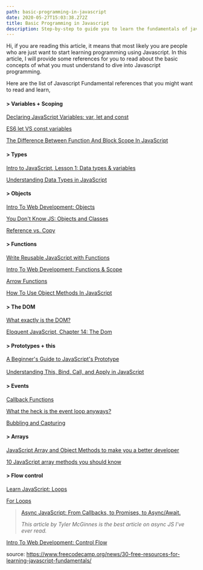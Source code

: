 ```yaml
---
path: basic-programming-in-javascript
date: 2020-05-27T15:03:38.272Z
title: Basic Programming in Javascript
description: Step-by-step to guide you to learn the fundamentals of javascript
---
```


<p class="has-normal-font-size">Hi, if you are reading this article, it means that most likely you are people who are just want to start learning programming using Javascript. In this article, I will provide some references for you to read about the basic concepts of what you must understand to dive into Javascript programming. </p>

<p class="has-normal-font-size">Here are the list of Javascript Fundamental references that you might want to read and learn,</p>

<h4 id="variables-scoping">&gt; Variables + Scoping</h4>

<p class="has-secondary-color has-text-color"><a href="https://scotch.io/courses/10-need-to-know-javascript-concepts/declaring-javascript-variables-var-let-and-const">Declaring JavaScript Variables: var, let and const</a></p>

<p class="has-secondary-color has-text-color"><a href="https://wesbos.com/let-vs-const/">ES6 let VS const variables</a></p>

<p class="has-secondary-color has-text-color"><a href="https://medium.com/@josephcardillo/the-difference-between-function-and-block-scope-in-javascript-4296b2322abe">The Difference Between Function And Block Scope In JavaScript</a></p>

<h4 id="types">&gt; Types</h4>

<p class="has-secondary-color has-text-color"><a href="https://www.udacity.com/course/intro-to-javascript--ud803">Intro to JavaScript, Lesson 1: Data types &amp; variables</a></p>

<p class="has-secondary-color has-text-color"><a href="https://www.digitalocean.com/community/tutorials/understanding-data-types-in-javascript">Understanding Data Types in JavaScript</a></p>

<h4 id="objects">&gt; Objects</h4>

<p class="has-secondary-color has-text-color"><a href="https://btholt.github.io/intro-to-web-dev-v2/objects-and-arrays">Intro To Web Development: Objects</a></p>

<p class="has-secondary-color has-text-color"><a href="https://github.com/getify/You-Dont-Know-JS/blob/2nd-ed/objects-classes/ch3.md">You Don't Know JS: Objects and Classes</a></p>

<p class="has-secondary-color has-text-color"><a href="https://www.youtube.com/watch?v=YnfwDQ5XYF4">Reference vs. Copy</a></p>

<h4 id="functions">&gt; Functions</h4>

<p class="has-secondary-color has-text-color"><a href="https://www.freecodecamp.org/learn/javascript-algorithms-and-data-structures/basic-javascript/write-reusable-javascript-with-functions">Write Reusable JavaScript with Functions</a></p>

<p class="has-secondary-color has-text-color"><a href="https://btholt.github.io/intro-to-web-dev-v2/functions-and-scope">Intro To Web Development: Functions &amp; Scope</a></p>

<p class="has-secondary-color has-text-color"><a href="https://wesbos.com/arrow-functions/">Arrow Functions</a></p>

<p class="has-secondary-color has-text-color"><a href="https://www.digitalocean.com/community/tutorials/how-to-use-object-methods-in-javascript">How To Use Object Methods In JavaScript</a></p>

<h4 id="the-dom">&gt; The DOM</h4>

<p class="has-secondary-color has-text-color"><a href="https://dev.to/karaluton/what-exactly-is-the-dom-jhg">What exactly is the DOM?</a></p>

<p class="has-secondary-color has-text-color"><a href="https://eloquentjavascript.net/14_dom.html">Eloquent JavaScript, Chapter 14: The Dom</a></p>

<h4 id="prototypes-this">&gt; Prototypes + this</h4>

<p class="has-secondary-color has-text-color"><a href="https://tylermcginnis.com/beginners-guide-to-javascript-prototype/">A Beginner's Guide to JavaScript's Prototype</a><br><br><a href="https://www.taniarascia.com/this-bind-call-apply-javascript/">Understanding This, Bind, Call, and Apply in JavaScript</a></p>

<h4 id="events">&gt; Events</h4>

<p class="has-secondary-color has-text-color"><a href="https://guide.freecodecamp.org/javascript/callback-functions/">Callback Functions</a></p>

<p class="has-secondary-color has-text-color"><a href="https://www.youtube.com/watch?v=8aGhZQkoFbQ">What the heck is the event loop anyways?</a></p>

<p class="has-secondary-color has-text-color"><a href="https://javascript.info/bubbling-and-capturing">Bubbling and Capturing</a></p>

<h4 id="arrays">&gt; Arrays</h4>

<p class="has-secondary-color has-text-color"><a href="https://syntax.fm/show/043/20-javascript-array-and-object-methods-to-make-you-a-better-developer">JavaScript Array and Object Methods to make you a better developer</a></p>

<p class="has-secondary-color has-text-color"><a href="https://dev.to/frugencefidel/10-javascript-array-methods-you-should-know-4lk3">10 JavaScript array methods you should know</a></p>

<h4 id="flow-control">&gt; Flow control</h4>

<p class="has-secondary-color has-text-color"><a href="https://www.codecademy.com/learn/introduction-to-javascript/modules/learn-javascript-loops">Learn JavaScript: Loops</a></p>

<p class="has-secondary-color has-text-color"><a href="https://www.youtube.com/watch?v=24Wpg6njlYI">For Loops</a></p>

<blockquote class="wp-block-quote is-style-default"><p><a href="https://tylermcginnis.com/async-javascript-from-callbacks-to-promises-to-async-await/">Async JavaScript: From Callbacks, to Promises, to Async/Await.</a> </p><cite><em>This article by Tyler McGinnes is the best article on async JS I've ever read.</em></cite></blockquote>

<p class="has-secondary-color has-text-color"><a href="https://btholt.github.io/intro-to-web-dev-v2/programming-fundamentals">Intro To Web Development: Control Flow</a></p>

<p class="has-secondary-color has-background-dark-background-color has-text-color has-background">source: <a href="https://www.freecodecamp.org/news/30-free-resources-for-learning-javascript-fundamentals/">https://www.freecodecamp.org/news/30-free-resources-for-learning-javascript-fundamentals/</a></p>
